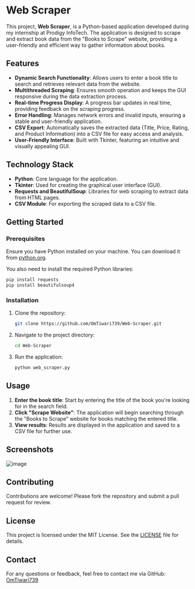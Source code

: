# Web Scraper

This project, **Web Scraper**, is a Python-based application developed during my internship at Prodigy InfoTech. The application is designed to scrape and extract book data from the "Books to Scrape" website, providing a user-friendly and efficient way to gather information about books.

## Features

- **Dynamic Search Functionality**: Allows users to enter a book title to search and retrieves relevant data from the website.
- **Multithreaded Scraping**: Ensures smooth operation and keeps the GUI responsive during the data extraction process.
- **Real-time Progress Display**: A progress bar updates in real time, providing feedback on the scraping progress.
- **Error Handling**: Manages network errors and invalid inputs, ensuring a stable and user-friendly application.
- **CSV Export**: Automatically saves the extracted data (Title, Price, Rating, and Product Information) into a CSV file for easy access and analysis.
- **User-Friendly Interface**: Built with Tkinter, featuring an intuitive and visually appealing GUI.

## Technology Stack

- **Python**: Core language for the application.
- **Tkinter**: Used for creating the graphical user interface (GUI).
- **Requests and BeautifulSoup**: Libraries for web scraping to extract data from HTML pages.
- **CSV Module**: For exporting the scraped data to a CSV file.

## Getting Started

### Prerequisites

Ensure you have Python installed on your machine. You can download it from [python.org](https://www.python.org/downloads/).

You also need to install the required Python libraries:

```bash
pip install requests
pip install beautifulsoup4
```

### Installation

1. Clone the repository:

   ```bash
   git clone https://github.com/OmTiwari739/Web-Scraper.git
   ```

2. Navigate to the project directory:

   ```bash
   cd Web-Scraper
   ```

3. Run the application:

   ```bash
   python web_scraper.py
   ```

## Usage

1. **Enter the book title**: Start by entering the title of the book you're looking for in the search field.
2. **Click "Scrape Website"**: The application will begin searching through the "Books to Scrape" website for books matching the entered title.
3. **View results**: Results are displayed in the application and saved to a CSV file for further use.

## Screenshots

![image](https://github.com/user-attachments/assets/f63527ca-62e3-4656-aff3-76b69c22419d)

## Contributing

Contributions are welcome! Please fork the repository and submit a pull request for review.

## License

This project is licensed under the MIT License. See the [LICENSE](LICENSE) file for details.

## Contact

For any questions or feedback, feel free to contact me via GitHub: [OmTiwari739](https://github.com/OmTiwari739)
